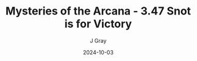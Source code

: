 ---
title: 'Mysteries of the Arcana - 3.47 Snot is for Victory'
alt: 'Mysteries of the Arcana'
date: '2024-10-03'
author: 'J Gray'
artist: 'Sarrah'
---